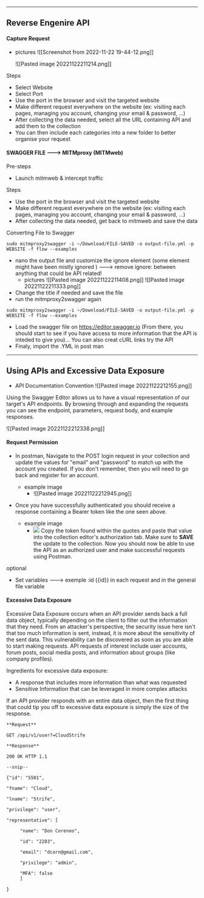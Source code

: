 --- ---

<h2>Reverse Engenire API</h2>

<h4>Capture Request</h4>

- pictures
	![[Screenshot from 2022-11-22 19-44-12.png]]

	![[Pasted image 20221122211214.png]]

Steps
- Select Website
- Select Port
- Use the port in the browser and visit the targeted website
- Make different request everywhere on the website (ex: visiting each pages, managing you account, changing your email & password, ...)
- After collecting the data needed, select all the URL containing API and add them to the collection
- You can then include each categories into a new folder to better organise your request

<h4>SWAGGER FILE ---> MITMproxy (MITMweb)</h4>

Pre-steps
- Launch mitmweb & intercept traffic

Steps
- Use the port in the browser and visit the targeted website
- Make different request everywhere on the website (ex: visiting each pages, managing you account, changing your email & password, ...)
- After collecting the data needed, get back to mitmweb and save the data

Converting File to Swagger
```
sudo mitmproxy2swagger -i ~/Download/FILE-SAVED -o output-file.yml -p WEBSITE -f flow --examples
```
- nano the output file and customize the ignore element (some element might have been mistly ignored ) ---> remove ignore: between anything that could be API related!
	- pictures
		![[Pasted image 20221122211408.png]]
	 ![[Pasted image 20221122211333.png]]
- Change the title if needed and save the file
- run the mitmproxy2swagger again
```
sudo mitmproxy2swagger -i ~/Download/FILE-SAVED -o output-file.yml -p WEBSITE -f flow --examples
```
- Load the swagger file on https://editor.swagger.io (From there, you should start to see if you have access to more information that the API is inteded to give you)... You can also creat cURL links try the API
- Finaly, import the .YML in post man

---

<h2>Using APIs and Excessive Data Exposure</h2>

- API Documentation Convention
	![[Pasted image 20221122212155.png]]

Using the Swagger Editor allows us to have a visual representation of our target's API endpoints. By browsing through and expanding the requests you can see the endpoint, parameters, request body, and example responses.

![[Pasted image 20221122212338.png]]

<h4>Request Permission</h4>

- In postman,  Navigate to the POST login request in your collection and update the values for "email" and "password" to match up with the account you created. If you don't remember, then you will need to go back and register for an account.
	- example image
		- ![[Pasted image 20221122212945.png]]

- Once you have successfully authenticated you should receive a response containing a Bearer token like the one seen above. 
	- example image
		- ![](https://kajabi-storefronts-production.kajabi-cdn.com/kajabi-storefronts-production/site/2147573912/products/PPWP8Yq8SqqPdjBEmK4h_UsingAPI13.PNG)
Copy the token found within the quotes and paste that value into the collection editor's authorization tab. Make sure to **SAVE** the update to the collection. Now you should now be able to use the API as an authorized user and make successful requests using Postman.

optional
- Set variables ---> exemple :id {{id}} in each request and in the general file variable



<h4>Excessive Data Exposure</h4>

Excessive Data Exposure occurs when an API provider sends back a full data object, typically depending on the client to filter out the information that they need. From an attacker's perspective, the security issue here isn't that too much information is sent, instead, it is more about the sensitivity of the sent data. This vulnerability can be discovered as soon as you are able to start making requests. API requests of interest include user accounts, forum posts, social media posts, and information about groups (like company profiles).

Ingredients for excessive data exposure:

-   A response that includes more information than what was requested
-   Sensitive Information that can be leveraged in more complex attacks

If an API provider responds with an entire data object, then the first thing that could tip you off to excessive data exposure is simply the size of the response. 

```
**Request**

GET /api/v1/user?=CloudStrife

**Response**

200 OK HTTP 1.1

--snip--

{"id": "5501",

"fname": "Cloud",

"lname": "Strife",

"privilege": "user",

"representative": [

     "name": "Don Coreneo",

     "id": "2203",

     "email": "dcorn@gmail.com",

     "privilege": "admin",

     "MFA": false   
     ]

}
```